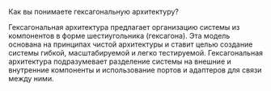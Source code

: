 Как вы понимаете гексагональную архитектуру?  

Гексагональная архитектура предлагает организацию системы из
компонентов в форме шестиугольника (гексагона).
Эта модель основана на принципах чистой архитектуры и ставит
целью создание системы гибкой, масштабируемой и легко тестируемой. 
Гексагональная архитектура подразумевает разделение системы
на внешние и внутренние компоненты и использование портов и 
адаптеров для связи между ними.